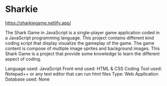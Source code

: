# Sharkie
https://sharkiegame.netlify.app/

The Shark Game in JavaScript is a single-player game application coded in a JavaScript programming language. This project contains different kind coding script that display visualize the gameplay of the game. The game content is compose of multiple image sprites and background images. This Shark Game is a project that provide some knowledge to learn the different aspect of coding. 

Language used: JavaScript
Front-end used: HTML & CSS
Coding Tool used: Notepad++ or any text editor that can run html files
Type: Web Application
Database used: None
